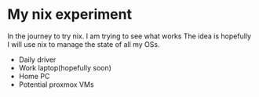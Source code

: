 # My nix experiment

In the journey to try nix. I am trying to see what works
The idea is hopefully I will use nix to manage the state of all my OSs.

- Daily driver
- Work laptop(hopefully soon)
- Home PC
- Potential proxmox VMs